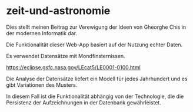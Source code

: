 <h2><h1>zeit-und-astronomie</h1></h2>



Dies stellt meinen Beitrag zur Verewigung der Ideen von Gheorghe Chis in der modernen Informatik dar.

Die Funktionalität dieser Web-App basiert auf der Nutzung echter Daten.

Es verwendet Datensätze mit Mondfinsternissen.

https://eclipse.gsfc.nasa.gov/LEcat5/LE0001-0100.html

Die Analyse der Datensätze liefert ein Modell für jedes Jahrhundert und es gibt Variationen des Musters.

In diesem Fall ist die Funktionalität abhängig von der Technologie, die die Persistenz der Aufzeichnungen in der Datenbank gewährleistet.


